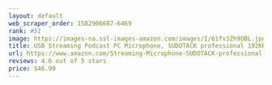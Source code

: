```yaml
---
layout: default 
﻿web_scraper_order: 1582906687-6469
rank: #51
image: https://images-na.ssl-images-amazon.com/images/I/61fv3Zh9OBL.jpg
title: USB Streaming Podcast PC Microphone, SUDOTACK professional 192KHZ/24Bit Studio…
url: https://www.amazon.com/Streaming-Microphone-SUDOTACK-professional-Condenser/dp/B07MZP3N5C/ref=zg_mw_musical-instruments_51?_encoding=UTF8&psc=1&refRID=RA0A6WJ8XR76W6MNNJHV
reviews: 4.6 out of 5 stars
price: $46.99 
---
```

